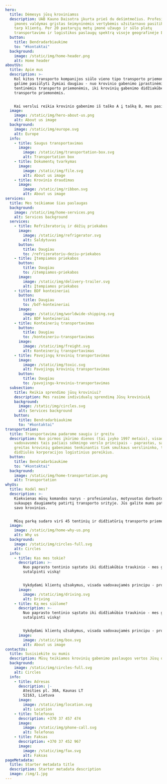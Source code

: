 ```yaml
---
hero:
  title: Dėmesys jūsų kroviniamss
  description: UAB Kauno Daisotra įkurta prieš du dešimtmečius. Profesionalus
    įmonės valdymas grįstas šeimyninėmis vertybėmis užsitarnavo pasitikėjimą
    tarp klientų. Per 20 pastarųjų metų įmonė užaugo ir sūlo platų
    transportavimo ir logistikos paslaugų spektrą visoje geografinėje Europoje.
  button:
    title: Bendradarbiaukime
    to: "#kontaktai"
  background:
    image: /static/img/home-header.png
    alt: Home header
aboutUs:
  title: Apie mus
  description: >-
    Kol kitos transporto kompanijos siūlo vieno tipo transporto priemones, mes
    galime pasiūlyti žymiai daugiau - nuo krovinio gabenimo įprastinėmis
    tentinėmis transporto priemonėmis, iki krovinių gabenimo didžiakūbėmis
    transporto priemonėmis.


    Kai verslui reikia krovinio gabenimo iš taško A į tašką B, mes pasirūpiname ne tik saugiu transportavimu, bet ir dokumentų tvarkymu, bei krovinio draudimu.
  image:
    image: /static/img/hero-about-us.png
    alt: About us image
  background:
    image: /static/img/europe.svg
    alt: Europe
  info:
    - title: Saugus transportavimas
      image:
        image: /static/img/transportation-box.svg
        alt: Transportation box
    - title: Dokumentų tvarkymas
      image:
        image: /static/img/file.svg
        alt: About us image
    - title: Krovinio draudimas
      image:
        image: /static/img/ribbon.svg
        alt: About us image
services:
  title: Mes teikiamae šias paslaugas
  background:
    image: /static/img/home-services.png
    alt: Services background
  services:
    - title: Refrižeratorių ir dėžių priekabos
      image:
        image: /static/img/refrigerator.svg
        alt: Šaldytuvas
      button:
        title: Daugiau
        to: /refrizeratoriu-deziu-priekabos
    - title: Įtempiamos priekabos
      button:
        title: Daugiau
        to: /itempiamos-priekabos
      image:
        image: /static/img/delivery-trailer.svg
        alt: Įtempiamos priekabos
    - title: BDF konteineriai
      button:
        title: Daugiau
        to: /bdf-konteineriai
      image:
        image: /static/img/worldwide-shipping.svg
        alt: BDF konteineriai
    - title: Konteinerių transportavimas
      button:
        title: Daugiau
        to: /konteineriu-transportavimas
      image:
        image: /static/img/freight.svg
        alt: Konteinerių transportavimas
    - title: Pavojingų krovinių transportavimas
      image:
        image: /static/img/toxic.svg
        alt: Pavojingų krovinių transportavimas
      button:
        title: Daugiau
        to: /pavojingu-kroviniu-transportavimas
  subsection:
    title: Reikia sprendimo jūsų kroviniui?
    description: Mes rasime individualų sprendimą Jūsų kroviniuiĄ
    background:
      image: /static/img/circles.svg
      alt: Services background
    button:
      title: Bendradarbiaukime
      to: "#kontaktai"
transportation:
  title: Transportavima padarome saugiu ir greitu
  description: Nuo pirmos įkūrimo dienos (tai įvyko 1997 metais), visada
    vadovavomės tais pačiais sėkmingo verslo principais - paprastas, saugus ir
    greitas krovinių gabenimas tenkinantis tiek smulkaus verslininko, tiek
    didžiulės korporacijos logistinius poreikius.
  button:
    title: Bendradarbiaukime
    to: "#kontaktai"
  background:
    image: /static/img/home-transportation.png
    alt: Transportation
whyUs:
  title: Kodėl mes?
  description: >-
    Kiekvienas mūsų komandos narys - profesionalus, motyvuotas darbuotojas,
    sukaupęs daugiametę patirtį transporto srityje. Jūs galite mums patikėti
    savo krovinius.


    Mūsų parką sudaro virš 45 tentinių ir didžiatūrių transporto priemonių - verčia mus transporto rinkos lyderiais ne tik Lietuvoje, bet ir visoje Europoje.
  image:
    image: /static/img/home-why-us.png
    alt: Why us
  background:
    image: /static/img/circles-full.svg
    alt: Circles
  info:
    - title: Kas mes tokie?
      description: >-
        Nuo paprasto tentinio sąstato iki didžiakūbio traukinio - mes galime
        sutalpinti viską!


        Vykdydami klientų užsakymus, visada vadovaujamės principu - profesionali paslauga - patenkintas klientas. Mūsų transporto parkas prižiūrimas autorizuotuose servizuose, vairuojamas profesionalių vairuotojų - užtikrins sėkmingą Jūsų krovinio pristatymą.
      image:
        image: /static/img/driving.svg
        alt: Driving
    - title: Ką mes siūlome?
      description: >-
        Nuo paprasto tentinio sąstato iki didžiakūbio traukinio - mes galime
        sutalpinti viską!


        Vykdydami klientų užsakymus, visada vadovaujamės principu - profesionali paslauga - patenkintas klientas. Mūsų transporto parkas prižiūrimas autorizuotuose servizuose, vairuojamas profesionalių vairuotojų - užtikrins sėkmingą Jūsų krovinio pristatymą.
      image:
        image: /static/img/box.svg
        alt: About us image
contactUs:
  title: Susisiekite su mumis
  description: Mūsų teikiamos krovinių gabenimo paslaugos vertos Jūsų dėmesio
  background:
    image: /static/img/circles-full.svg
    alt: Circles
  info:
    - title: Adresas
      description: |-
        Ateities pl. 30A, Kaunas LT
        52163, Lietuva
      image:
        image: /static/img/location.svg
        alt: Location
    - title: Telefonas
      description: +370 37 457 474
      image:
        image: /static/img/phone-call.svg
        alt: Telefonas
    - title: Faksas
      description: +370 37 452 967
      image:
        image: /static/img/fax.svg
        alt: Faksas
pageMetadata:
  title: Starter metadata title
  description: Starter metadata description
  image: /img/1.jpg
---
```

